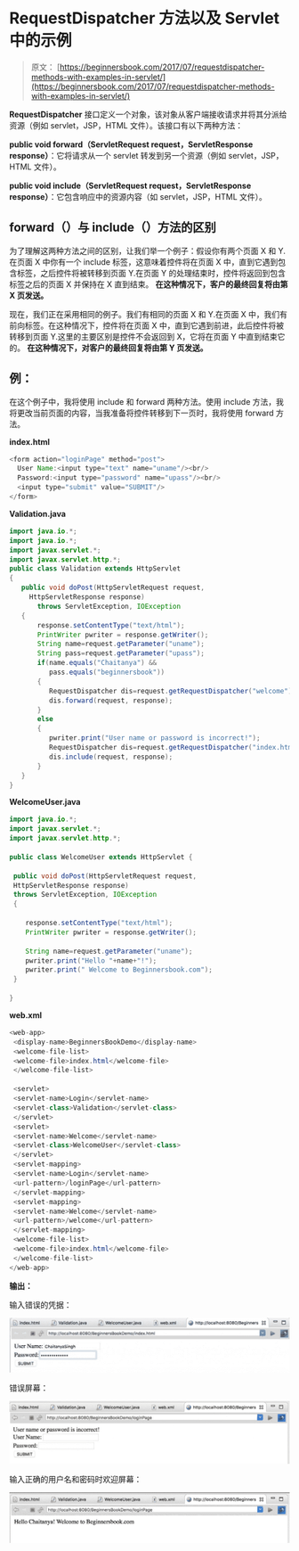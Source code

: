 # RequestDispatcher 方法以及 Servlet 中的示例

> 原文： [https://beginnersbook.com/2017/07/requestdispatcher-methods-with-examples-in-servlet/](https://beginnersbook.com/2017/07/requestdispatcher-methods-with-examples-in-servlet/)

**RequestDispatcher** 接口定义一个对象，该对象从客户端接收请求并将其分派给资源（例如 servlet，JSP，HTML 文件）。该接口有以下两种方法：

**public void forward（ServletRequest request，ServletResponse response）**：它将请求从一个 servlet 转发到另一个资源（例如 servlet，JSP，HTML 文件）。

**public void include（ServletRequest request，ServletResponse response）**：它包含响应中的资源内容（如 servlet，JSP，HTML 文件）。

## forward（）与 include（）方法的区别

为了理解这两种方法之间的区别，让我们举一个例子：假设你有两个页面 X 和 Y.在页面 X 中你有一个 include 标签，这意味着控件将在页面 X 中，直到它遇到包含标签，之后控件将被转移到页面 Y.在页面 Y 的处理结束时，控件将返回到包含标签之后的页面 X 并保持在 X 直到结束。
**在这种情况下，客户的最终回复将由第 X 页发送。**

现在，我们正在采用相同的例子。我们有相同的页面 X 和 Y.在页面 X 中，我们有前向标签。在这种情况下，控件将在页面 X 中，直到它遇到前进，此后控件将被转移到页面 Y.这里的主要区别是控件不会返回到 X，它将在页面 Y 中直到结束它的。
**在这种情况下，对客户的最终回复将由第 Y 页发送。**

## 例：

在这个例子中，我将使用 include 和 forward 两种方法。使用 include 方法，我将更改当前页面的内容，当我准备将控件转移到下一页时，我将使用 forward 方法。

**index.html**

```java
<form action="loginPage" method="post"> 
  User Name:<input type="text" name="uname"/><br/> 
  Password:<input type="password" name="upass"/><br/> 
  <input type="submit" value="SUBMIT"/> 
</form> 

```

**Validation.java**

```java
import java.io.*;  
import java.io.*;  
import javax.servlet.*;  
import javax.servlet.http.*;      
public class Validation extends HttpServlet 
{    
   public void doPost(HttpServletRequest request, 
     HttpServletResponse response) 
       throws ServletException, IOException 
   {        
       response.setContentType("text/html");      
       PrintWriter pwriter = response.getWriter();                
       String name=request.getParameter("uname");      
       String pass=request.getParameter("upass");                
       if(name.equals("Chaitanya") && 
          pass.equals("beginnersbook"))
       {          
          RequestDispatcher dis=request.getRequestDispatcher("welcome");          
          dis.forward(request, response);      
       }     
       else
       {      
          pwriter.print("User name or password is incorrect!");          
          RequestDispatcher dis=request.getRequestDispatcher("index.html");          
          dis.include(request, response);                                
       }      
   }    
}  

```

**WelcomeUser.java**

```java
import java.io.*; 
import javax.servlet.*; 
import javax.servlet.http.*; 

public class WelcomeUser extends HttpServlet { 

 public void doPost(HttpServletRequest request, 
 HttpServletResponse response) 
 throws ServletException, IOException 
 { 

    response.setContentType("text/html"); 
    PrintWriter pwriter = response.getWriter(); 

    String name=request.getParameter("uname"); 
    pwriter.print("Hello "+name+"!");
    pwriter.print(" Welcome to Beginnersbook.com"); 
 } 

} 

```

**web.xml**

```java
<web-app>
 <display-name>BeginnersBookDemo</display-name>
 <welcome-file-list>
 <welcome-file>index.html</welcome-file>
 </welcome-file-list>

 <servlet>
 <servlet-name>Login</servlet-name>
 <servlet-class>Validation</servlet-class>
 </servlet>
 <servlet>
 <servlet-name>Welcome</servlet-name>
 <servlet-class>WelcomeUser</servlet-class>
 </servlet>
 <servlet-mapping>
 <servlet-name>Login</servlet-name>
 <url-pattern>/loginPage</url-pattern>
 </servlet-mapping>
 <servlet-mapping>
 <servlet-name>Welcome</servlet-name>
 <url-pattern>/welcome</url-pattern>
 </servlet-mapping>
 <welcome-file-list>
 <welcome-file>index.html</welcome-file>
 </welcome-file-list>
</web-app>

```

**输出：**

输入错误的凭据：

![](img/3cb21842a4fc82581bd011f6e3975290.jpg)

错误屏幕：

![Error screen](img/bfa9a7d593100a9fb2a29e4f46871f19.jpg)

输入正确的用户名和密码时欢迎屏幕：

![Welcome screen](img/0865866ac6cfe0489c26e27be984c787.jpg)